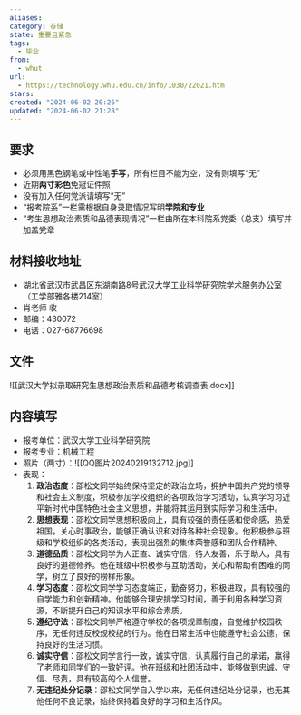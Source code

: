 ```yaml
---
aliases: 
category: 存储
state: 重要且紧急
tags:
  - 毕业
from:
  - whut
url:
  - https://technology.whu.edu.cn/info/1030/22021.htm
stars: 
created: "2024-06-02 20:26"
updated: "2024-06-02 21:28"
---
```

## 要求
- 必须用黑色钢笔或中性笔**手写**，所有栏目不能为空，没有则填写“无”
- 近期**两寸彩色**免冠证件照
- 没有加入任何党派请填写“无”
- “报考院系”一栏需根据自身录取情况写明**学院和专业**
- “考生思想政治素质和品德表现情况”一栏由所在本科院系党委（总支）填写并加盖党章
## 材料接收地址
- 湖北省武汉市武昌区东湖南路8号武汉大学工业科学研究院学术服务办公室（工学部雅各楼214室）
- 肖老师 收
- 邮编：430072
- 电话：027-68776698
## 文件
![[武汉大学拟录取研究生思想政治素质和品德考核调查表.docx]]
## 内容填写
- 报考单位：武汉大学工业科学研究院
- 报考专业：机械工程
- 照片（两寸）：![[QQ图片20240219132712.jpg]]
- 表现：
	1. **政治态度**：邵松文同学始终保持坚定的政治立场，拥护中国共产党的领导和社会主义制度，积极参加学校组织的各项政治学习活动，认真学习习近平新时代中国特色社会主义思想，并能将其运用到实际学习和生活中。
	2. **思想表现**：邵松文同学思想积极向上，具有较强的责任感和使命感，热爱祖国，关心时事政治，能够正确认识和对待各种社会现象。他积极参与班级和学校组织的各类活动，表现出强烈的集体荣誉感和团队合作精神。
	3. **道德品质**：邵松文同学为人正直、诚实守信，待人友善，乐于助人，具有良好的道德修养。他在班级中积极参与互助活动，关心和帮助有困难的同学，树立了良好的榜样形象。
	4. **学习态度**：邵松文同学学习态度端正，勤奋努力，积极进取，具有较强的自学能力和创新精神。他能够合理安排学习时间，善于利用各种学习资源，不断提升自己的知识水平和综合素质。
	5. **遵纪守法**：邵松文同学严格遵守学校的各项规章制度，自觉维护校园秩序，无任何违反校规校纪的行为。他在日常生活中也能遵守社会公德，保持良好的生活习惯。
	6. **诚实守信**：邵松文同学言行一致，诚实守信，认真履行自己的承诺，赢得了老师和同学们的一致好评。他在班级和社团活动中，能够做到忠诚、守信、尽责，具有较高的个人信誉。
	7. **无违纪处分记录**：邵松文同学自入学以来，无任何违纪处分记录，也无其他任何不良记录，始终保持着良好的学习和生活作风。